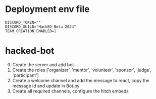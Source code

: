 # Deployment env file
```env
DISCORD_TOKEN=""
DISCORD_GUILD="HackED Beta 2024"
TEAM_CREATION_ENABLED=1
```

# hacked-bot
0. Create the server and add bot.
1. Create the roles ['organizer', 'mentor', 'volunteer', 'sponsor', 'judge', 'participant']
2. Create a welcome channel and add the message to react, copy the message id and update in Bot.py
3. Create all required channels, configure the hitch embeds